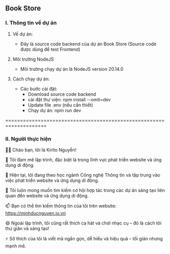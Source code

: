 ## Book Store

### I. Thông tin về dự án
1. Về dự án:
    - Đây là source code backend của dự án Book Store (Source code được dùng để test Frontend)

2. Môi trường NodeJS
   - Môi trường chạy dự án là NodeJS version 20.14.0

3. Cách chạy dự án:
   - Các bước cài đặt:
     + Download source code backend
     + cài đặt thư viện: npm install --omit=dev
     + Update file .env (nếu cần thiết)
     + Chạy dự án: npm run dev 


====================================================================

### II. Người thực hiện
👋👋 Chào bạn, tôi là Kirito Nguyễn!

👀 Tôi đam mê lập trình, đặc biệt là trong lĩnh vực phát triển website và ứng dụng di động.

🌱 Hiện tại, tôi đang theo học ngành Công nghệ Thông tin và tập trung vào việc phát triển website và ứng dụng di động.

💞️ Tôi luôn mong muốn tìm kiếm cơ hội hợp tác trong các dự án sáng tạo liên quan đến website và ứng dụng di động.

📫 Bạn có thể tìm kiếm thông tin của tôi trên website: https://minhducnguyen.io.vn

😄 Ngoài lập trình, tôi cũng rất thích ca hát và chơi nhạc cụ – đó là cách tôi thư giãn và sáng tạo!

⚡ Sở thích của tôi là viết mã ngắn gọn, dễ hiểu và hiệu quả – tối giản nhưng mạnh mẽ.

